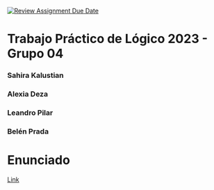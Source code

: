 [![Review Assignment Due Date](https://classroom.github.com/assets/deadline-readme-button-24ddc0f5d75046c5622901739e7c5dd533143b0c8e959d652212380cedb1ea36.svg)](https://classroom.github.com/a/GakjDeeG)
# Trabajo Práctico de Lógico 2023 - Grupo 04
### Sahira Kalustian
### Alexia Deza
### Leandro Pilar
### Belén Prada

# Enunciado
[Link](https://docs.google.com/document/d/1AdCjGuJaxg_autyP19jaI_-qUMAXqyKujXJ2Smljtyc/edit?usp=sharing)

